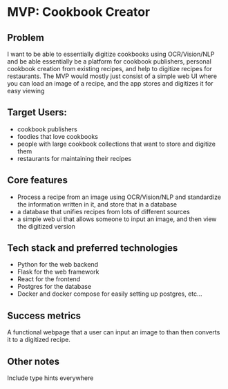 # MVP: Cookbook Creator

## Problem

I want to be able to essentially digitize cookbooks using OCR/Vision/NLP and be able essentially be a platform for cookbook publishers, personal cookbook creation from existing recipes, and help to digitize recipes for restaurants. The MVP would mostly just consist of a simple web UI where you can load an image of a
recipe, and the app stores and digitizes it for easy viewing

## Target Users:

* cookbook publishers
* foodies that love cookbooks
* people with large cookbook collections that want to store and digitize them
* restaurants for maintaining their recipes

## Core features

* Process a recipe from an image using OCR/Vision/NLP and standardize the information written in it, and store that in a database
* a database that unifies recipes from lots of different sources
* a simple web ui that allows someone to input an image, and then view the digitized version

## Tech stack and preferred technologies

* Python for the web backend
* Flask for the web framework
* React for the frontend
* Postgres for the database
* Docker and docker compose for easily setting up postgres, etc...

## Success metrics

A functional webpage that a user can input an image to than then converts it to a digitized recipe.

## Other notes
Include type hints everywhere